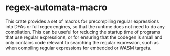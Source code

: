 regex-automata-macro
====================

This crate provides a set of macros for precompiling regular expressions into
DFAs or full regex engines, so that the runtime does not need to do any
compilation. This can be useful for reducing the startup time of programs that
use regular expressions, or for ensuring that the codegen is small and only
contains code relevant to searching the regular expression, such as when
compiling regular expressions for embedded or WASM targets.
